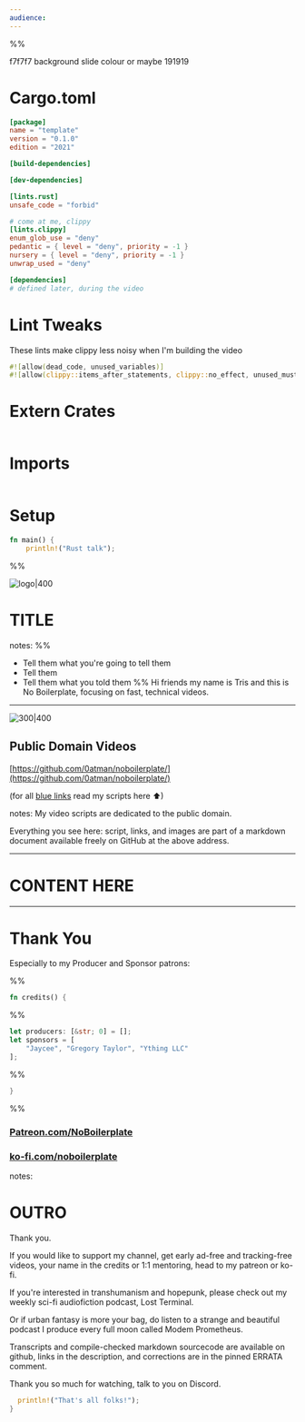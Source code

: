```yaml
---
audience:
---
```

<style>
:root {--r-code-font: "FiraCode Nerd Font";}
.reveal .hljs {min-height: 50%;}
</style>
%%

f7f7f7 background slide colour
or maybe 191919

# Cargo.toml

```toml
[package]
name = "template"
version = "0.1.0"
edition = "2021"

[build-dependencies]

[dev-dependencies]

[lints.rust]
unsafe_code = "forbid"

# come at me, clippy
[lints.clippy]
enum_glob_use = "deny"
pedantic = { level = "deny", priority = -1 }
nursery = { level = "deny", priority = -1 }
unwrap_used = "deny"

[dependencies]
# defined later, during the video
```

# Lint Tweaks

These lints make clippy less noisy when I'm building the video

```rust
#![allow(dead_code, unused_variables)]
#![allow(clippy::items_after_statements, clippy::no_effect, unused_must_use, clippy::must_use_candidate, clippy::unused_self, clippy::missing_const_for_fn)]
```

# Extern Crates

```rust

```

# Imports

```rust
```

# Setup

```rust
fn main() {
	println!("Rust talk");

```

%%

![logo|400](attachments/tri-hex-moon-white-transparent.png)

# TITLE

notes:
%%
- Tell them what you're going to tell them
- Tell them
- Tell them what you told them
%%
Hi friends my name is Tris and this is No Boilerplate, focusing on fast, technical videos.

---

![300|400](attachments/cc-zero-2k.png)

## Public Domain Videos

[https://github.com/0atman/noboilerplate/](https://github.com/0atman/noboilerplate/)

(for all [blue links]() read my scripts here ⬆)

notes:
My video scripts are dedicated to the public domain.

Everything you see here: script, links, and images are part of a markdown document available freely on GitHub at the above address.

---

# CONTENT HERE

---

# Thank You

Especially to my Producer and Sponsor patrons:

%%

```rust
fn credits() {
```

%%

```rust
let producers: [&str; 0] = [];
let sponsors = [
	"Jaycee", "Gregory Taylor", "Ything LLC"
];
```

%%

```rust
}
```

%%

### [Patreon.com/NoBoilerplate](http://www.patreon.com/noboilerplate)

### [ko-fi.com/noboilerplate](https://ko-fi.com/noboilerplate)

notes:

# OUTRO

Thank you.

If you would like to support my channel, get early ad-free and tracking-free videos, your name in the credits or 1:1 mentoring, head to my patreon or ko-fi.

If you're interested in transhumanism and hopepunk, please check out my weekly sci-fi audiofiction podcast, Lost Terminal.

Or if urban fantasy is more your bag, do listen to a strange and beautiful podcast I produce every full moon called Modem Prometheus.

Transcripts and compile-checked markdown sourcecode are available on github, links in the description, and corrections are in the pinned ERRATA comment.

Thank you so much for watching, talk to you on Discord.

```rust
  println!("That's all folks!");
} 
```

